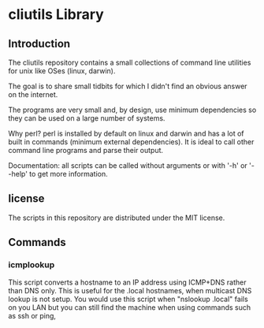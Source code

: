 
# cliutils Library

## Introduction

The cliutils repository contains a small collections of command line utilities for unix like OSes (linux, darwin).

The goal is to share small tidbits for which I didn't find an obvious answer on the internet.

The programs are very small and, by design, use minimum dependencies so they can be used on a large number of systems.

Why perl? perl is installed by default on linux and darwin and has a lot of built in commands (minimum external dependencies). It is ideal to call other command line programs and parse their output.

Documentation: all scripts can be called without arguments or with '-h' or '--help' to get more information.

## license

The scripts in this repository are distributed under the MIT license.

## Commands

### icmplookup

This script converts a hostname to an IP address using ICMP+DNS rather than DNS only. This is useful for the .local hostnames, when multicast DNS lookup is not setup. You would use this script when "nslookup <hostname>.local" fails on you LAN but you can still find the machine when using commands such as ssh or ping,

